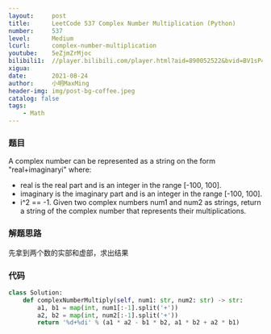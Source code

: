 ```yaml
---
layout:     post
title:      LeetCode 537 Complex Number Multiplication (Python)
number:     537
level:      Medium
lcurl:      complex-number-multiplication
youtube:    5eZjmZrMjoc
bilibili1:  //player.bilibili.com/player.html?aid=890052522&bvid=BV1sP4y1p7Px&cid=396276483&page=1
xigua:      
date:       2021-08-24
author:     小明MaxMing
header-img: img/post-bg-coffee.jpeg
catalog: false
tags:
    - Math
---
```


### 题目

A complex number can be represented as a string on the form "real+imaginaryi" where:

- real is the real part and is an integer in the range [-100, 100].
- imaginary is the imaginary part and is an integer in the range [-100, 100].
- i^2 == -1.
Given two complex numbers num1 and num2 as strings, return a string of the complex number that represents their multiplications.

### 解题思路

先拿到两个数的实部和虚部，求出结果

### 代码
```python
class Solution:
    def complexNumberMultiply(self, num1: str, num2: str) -> str:
        a1, b1 = map(int, num1[:-1].split('+'))
        a2, b2 = map(int, num2[:-1].split('+'))
        return '%d+%di' % (a1 * a2 - b1 * b2, a1 * b2 + a2 * b1)
```

